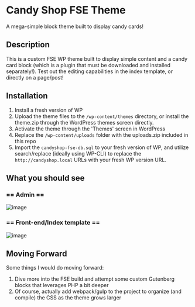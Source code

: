 # Candy Shop FSE Theme

A mega-simple block theme built to display candy cards!


## Description

This is a custom FSE WP theme built to display simple content and a candy card block (which is a plugin that must be downloaded and installed separately!). Test out the editing capabilities in the index template, or directly on a page/post!

## Installation

1. Install a fresh version of WP
1. Upload the theme files to the `/wp-content/themes` directory, or install the theme.zip through the WordPress themes screen directly.
2. Activate the theme through the 'Themes' screen in WordPress
3. Replace the `/wp-content/uploads` folder with the uploads.zip included in this repo 
4. Import the `candyshop-fse-db.sql` to your fresh version of WP, and utilize search/replace (ideally using WP-CLI) to replace the `http://candyshop.local` URLs with your fresh WP version URL.

## What you should see
### == Admin ==

![image](https://user-images.githubusercontent.com/20464603/200953931-ee6faad8-b256-4c26-9072-47e104124dce.png)

### == Front-end/Index template ==

![image](https://user-images.githubusercontent.com/20464603/200953984-2639a4e4-00aa-4b74-a209-f9d79761f272.png)

## Moving Forward

Some things I would do moving forward: 

1. Dive more into the FSE build and attempt some custom Gutenberg blocks that leverages PHP a bit deeper
2. Of course, actually add webpack/gulp to the project to organize (and compile) the CSS as the theme grows larger
